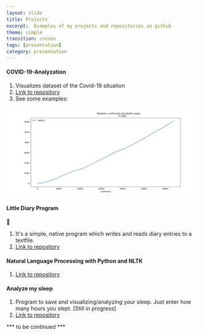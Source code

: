 ```yaml
---
layout: slide
title: Projects
excerpt:  Examples of my projects and repositories on github
theme: simple
transition: convex
tags: [presentation]
category: presentation
---
```

<section data-markdown>

#### COVID-19-Analyzation
1. Visualizes dataset of the Covid-19 situation
2. [Link to repository](https://github.com/m1ghtfr3e/COVID-19-Analyzation)
3. See some examples:

![Relation of confirmed and death cases in Italy](/images/conf-dead.jpg)


</section>
<section data-markdown>
  
#### Little Diary Program 
:notebook:

1. It's a simple, native program which writes and reads diary entries 
   to a textfile. 
2. [Link to repository](https://github.com/m1ghtfr3e/Diary)
  
  
</section>
<section data-markdown>
  
#### Natural Language Processing with Python and NLTK
1. [Link to repository](https://github.com/m1ghtfr3e/Text-Edition-Programs)
![]()
  
</section>
<section data-markdown>
  
#### Analyze my sleep
1. Program to save and visualizing/analyzing your sleep.
  Just enter how many hours you slept.
  [Still in progress]
2. [Link to repository](https://github.com/m1ghtfr3e/statMySleep)
  
</section>
<section data-markdown>
  
*** to be continued ***

</section>
